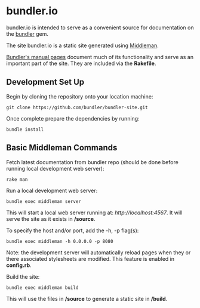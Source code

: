 # bundler.io
bundler.io is intended to serve as a convenient source for documentation on the [bundler](https://github.com/bundler/bundler) gem.

The site bundler.io is a static site generated using [Middleman](http://middlemanapp.com/).

[Bundler's manual pages](https://github.com/bundler/bundler/tree/master/man) document much of its functionality and serve as an important part of the site. They are included via the **Rakefile**.

## Development Set Up

Begin by cloning the repository onto your location machine:

    git clone https://github.com/bundler/bundler-site.git

Once complete prepare the dependencies by running:

    bundle install

## Basic Middleman Commands

Fetch latest documentation from bundler repo (should be done before running local development web server):

    rake man

Run a local development web server:

    bundle exec middleman server

This will start a local web server running at: *http://localhost:4567*. It will serve the site as it exists in **/source**.

To specify the host and/or port, add the -h, -p flag(s):

    bundle exec middleman -h 0.0.0.0 -p 8080

Note: the development server will automatically reload pages when they or there associated stylesheets are modified. This feature is enabled in **config.rb**.

Build the site:

    bundle exec middleman build

This will use the files in **/source** to generate a static site in **/build**.
